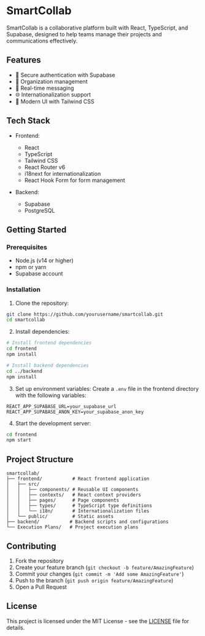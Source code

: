 # SmartCollab

SmartCollab is a collaborative platform built with React, TypeScript, and Supabase, designed to help teams manage their projects and communications effectively.

## Features

- 🔐 Secure authentication with Supabase
- 👥 Organization management
- 💬 Real-time messaging
- 🌐 Internationalization support
- 🎨 Modern UI with Tailwind CSS

## Tech Stack

- Frontend:
  - React
  - TypeScript
  - Tailwind CSS
  - React Router v6
  - i18next for internationalization
  - React Hook Form for form management

- Backend:
  - Supabase
  - PostgreSQL

## Getting Started

### Prerequisites

- Node.js (v14 or higher)
- npm or yarn
- Supabase account

### Installation

1. Clone the repository:
```bash
git clone https://github.com/yourusername/smartcollab.git
cd smartcollab
```

2. Install dependencies:
```bash
# Install frontend dependencies
cd frontend
npm install

# Install backend dependencies
cd ../backend
npm install
```

3. Set up environment variables:
Create a `.env` file in the frontend directory with the following variables:
```
REACT_APP_SUPABASE_URL=your_supabase_url
REACT_APP_SUPABASE_ANON_KEY=your_supabase_anon_key
```

4. Start the development server:
```bash
cd frontend
npm start
```

## Project Structure

```
smartcollab/
├── frontend/           # React frontend application
│   ├── src/
│   │   ├── components/ # Reusable UI components
│   │   ├── contexts/   # React context providers
│   │   ├── pages/      # Page components
│   │   ├── types/      # TypeScript type definitions
│   │   └── i18n/       # Internationalization files
│   └── public/         # Static assets
├── backend/           # Backend scripts and configurations
└── Execution Plans/   # Project execution plans
```

## Contributing

1. Fork the repository
2. Create your feature branch (`git checkout -b feature/AmazingFeature`)
3. Commit your changes (`git commit -m 'Add some AmazingFeature'`)
4. Push to the branch (`git push origin feature/AmazingFeature`)
5. Open a Pull Request

## License

This project is licensed under the MIT License - see the [LICENSE](LICENSE) file for details. 